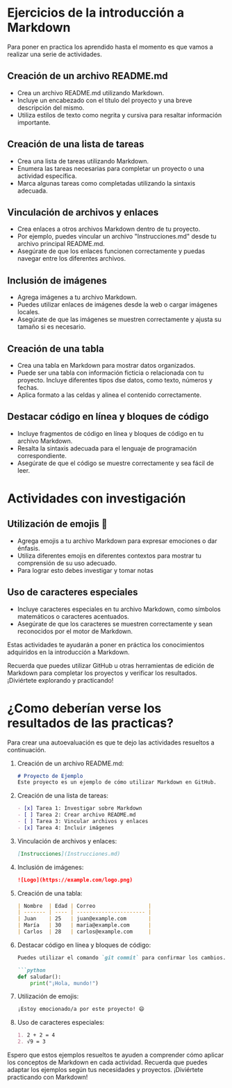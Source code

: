 # Ejercicios de la introducción a Markdown

Para poner en practica los aprendido hasta el momento es que vamos a realizar una serie de actividades.

## Creación de un archivo README.md
- Crea un archivo README.md utilizando Markdown.
- Incluye un encabezado con el título del proyecto y una breve descripción del mismo.
- Utiliza estilos de texto como negrita y cursiva para resaltar información importante.

## Creación de una lista de tareas
- Crea una lista de tareas utilizando Markdown.
- Enumera las tareas necesarias para completar un proyecto o una actividad específica.
- Marca algunas tareas como completadas utilizando la sintaxis adecuada.

## Vinculación de archivos y enlaces
- Crea enlaces a otros archivos Markdown dentro de tu proyecto.
- Por ejemplo, puedes vincular un archivo "Instrucciones.md" desde tu archivo principal README.md.
- Asegúrate de que los enlaces funcionen correctamente y puedas navegar entre los diferentes archivos.

## Inclusión de imágenes
- Agrega imágenes a tu archivo Markdown.
- Puedes utilizar enlaces de imágenes desde la web o cargar imágenes locales.
- Asegúrate de que las imágenes se muestren correctamente y ajusta su tamaño si es necesario.

## Creación de una tabla
- Crea una tabla en Markdown para mostrar datos organizados.
- Puede ser una tabla con información ficticia o relacionada con tu proyecto. Incluye diferentes tipos dse datos, como texto, números y fechas.
- Aplica formato a las celdas y alinea el contenido correctamente.

## Destacar código en línea y bloques de código
- Incluye fragmentos de código en línea y bloques de código en tu archivo Markdown.
- Resalta la sintaxis adecuada para el lenguaje de programación correspondiente.
- Asegúrate de que el código se muestre correctamente y sea fácil de leer.

# Actividades con investigación

## Utilización de emojis 🤖
- Agrega emojis a tu archivo Markdown para expresar emociones o dar énfasis.
- Utiliza diferentes emojis en diferentes contextos para mostrar tu comprensión de su uso adecuado.
- Para lograr esto debes investigar y tomar notas

## Uso de caracteres especiales
- Incluye caracteres especiales en tu archivo Markdown, como símbolos matemáticos o caracteres acentuados.
- Asegúrate de que los caracteres se muestren correctamente y sean reconocidos por el motor de Markdown.

Estas actividades te ayudarán a poner en práctica los conocimientos adquiridos en la introducción a Markdown.

Recuerda que puedes utilizar GitHub u otras herramientas de edición de Markdown para completar los proyectos y verificar los resultados. ¡Diviértete explorando y practicando!

# ¿Como deberían verse los resultados de las practicas?

Para crear una autoevaluación es que te dejo las actividades resueltos a continuación.

1. Creación de un archivo README.md:
   ```markdown
   # Proyecto de Ejemplo
   Este proyecto es un ejemplo de cómo utilizar Markdown en GitHub.
   ```
   
2. Creación de una lista de tareas:
   ```markdown
   - [x] Tarea 1: Investigar sobre Markdown
   - [ ] Tarea 2: Crear archivo README.md
   - [ ] Tarea 3: Vincular archivos y enlaces
   - [x] Tarea 4: Incluir imágenes
   ```

3. Vinculación de archivos y enlaces:
   ```markdown
   [Instrucciones](Instrucciones.md)
   ```
   
4. Inclusión de imágenes:
   ```markdown
   ![Logo](https://example.com/logo.png)
   ```
   
5. Creación de una tabla:
   ```markdown
   | Nombre  | Edad | Correo                 |
   | ------- | ---- | ---------------------- |
   | Juan    | 25   | juan@example.com       |
   | María   | 30   | maria@example.com      |
   | Carlos  | 28   | carlos@example.com     |
   ```

6. Destacar código en línea y bloques de código:
   ```markdown
   Puedes utilizar el comando `git commit` para confirmar los cambios.
   
   ```python
   def saludar():
       print("¡Hola, mundo!")
   ```
   
7. Utilización de emojis:
   ```markdown
   ¡Estoy emocionado/a por este proyecto! 😄
   ```
   
8. Uso de caracteres especiales:
   ```markdown
   1. 2 + 2 = 4
   2. √9 = 3
   ```

Espero que estos ejemplos resueltos te ayuden a comprender cómo aplicar los conceptos de Markdown en cada actividad. Recuerda que puedes adaptar los ejemplos según tus necesidades y proyectos. ¡Diviértete practicando con Markdown!
